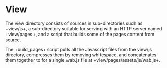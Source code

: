 # View

The view directory consists of sources in sub-directories such as +view/js+, a
sub-directory suitable for serving with an HTTP server named +view/pages+, and
a script that builds some of the pages content from source.

The +build_pages+ script pulls all the Javascript files from the view/js
directory, compresses them by removing whitespace, and concatenates them
together to for a single wab.js file at +view/pages/assets/js/wab.js+.
